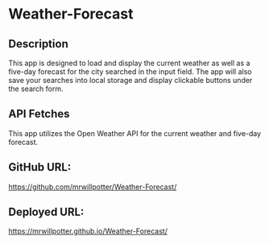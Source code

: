 # Weather-Forecast

## Description
This app is designed to load and display the current weather as well as a five-day forecast for the city searched in the input field. The app will also save your searches into local storage and display clickable buttons under the search form.

## API Fetches
This app utilizes the Open Weather API for the current weather and five-day forecast.

## GitHub URL:
https://github.com/mrwillpotter/Weather-Forecast/

## Deployed URL:
https://mrwillpotter.github.io/Weather-Forecast/

